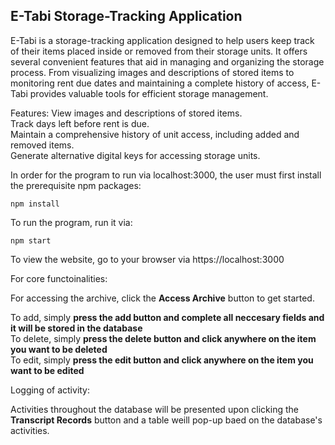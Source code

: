 ## E-Tabi Storage-Tracking Application ##

E-Tabi is a storage-tracking application designed to help users keep track of their items placed inside or removed from their storage units. It offers several convenient features that aid in managing and organizing the storage process. From visualizing images and descriptions of stored items to monitoring rent due dates and maintaining a complete history of access, E-Tabi provides valuable tools for efficient storage management.

Features:
View images and descriptions of stored items. <br />
Track days left before rent is due. <br /> 
Maintain a comprehensive history of unit access, including added and removed items. <br />
Generate alternative digital keys for accessing storage units. <br />

In order for the program to run via localhost:3000, the user must first install the prerequisite npm packages:

```npm install```

To run the program, run it via:  

```npm start```

To view the website, go to your browser via https://localhost:3000

For core functoinalities:

For accessing the archive, click the **Access Archive** button to get started.

To add, simply **press the add button and complete all neccesary fields and it will be stored in the database** <br />
To delete, simply **press the delete button and click anywhere on the item you want to be deleted** <br />
To edit, simply **press the edit button and click anywhere on the item you want to be edited** <br />
 
Logging of activity:

Activities throughout the database will be presented upon clicking the **Transcript Records** button and a table weill pop-up baed on the database's activities.

